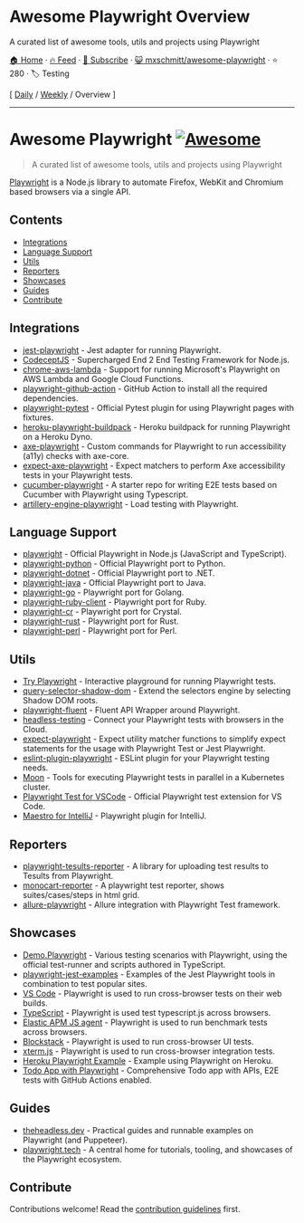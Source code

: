 # Awesome Playwright Overview

A curated list of awesome tools, utils and projects using Playwright

[🏠 Home](/README.md) · [🔥 Feed](https://www.trackawesomelist.com/mxschmitt/awesome-playwright/rss.xml) · [📮 Subscribe](https://trackawesomelist.us17.list-manage.com/subscribe?u=d2f0117aa829c83a63ec63c2f&id=36a103854c) · [😺 mxschmitt/awesome-playwright](https://github.com/mxschmitt/awesome-playwright) · ⭐ 280 · 🏷️ Testing

[ [Daily](/content/mxschmitt/awesome-playwright/README.md) / [Weekly](/content/mxschmitt/awesome-playwright/week/README.md) / Overview ]

---

# Awesome Playwright [![Awesome](https://awesome.re/badge.svg)](https://awesome.re)

> A curated list of awesome tools, utils and projects using Playwright

[Playwright](https://github.com/microsoft/playwright) is a Node.js library to automate Firefox, WebKit and Chromium based browsers via a single API.

## Contents

*   [Integrations](#integrations)
*   [Language Support](#language-support)
*   [Utils](#utils)
*   [Reporters](#reporters)
*   [Showcases](#showcases)
*   [Guides](#guides)
*   [Contribute](#contribute)

## Integrations

*   [jest-playwright](https://github.com/playwright-community/jest-playwright/) - Jest adapter for running Playwright.
*   [CodeceptJS](https://github.com/Codeception/CodeceptJS) - Supercharged End 2 End Testing Framework for Node.js.
*   [chrome-aws-lambda](https://github.com/alixaxel/chrome-aws-lambda#usage-with-playwright) - Support for running Microsoft's Playwright on AWS Lambda and Google Cloud Functions.
*   [playwright-github-action](https://github.com/microsoft/playwright-github-action) - GitHub Action to install all the required dependencies.
*   [playwright-pytest](https://github.com/microsoft/playwright-pytest/) - Official Pytest plugin for using Playwright pages with fixtures.
*   [heroku-playwright-buildpack](https://github.com/mxschmitt/heroku-playwright-buildpack) - Heroku buildpack for running Playwright on a Heroku Dyno.
*   [axe-playwright](https://github.com/abhinaba-ghosh/axe-playwright) - Custom commands for Playwright to run accessibility (a11y) checks with axe-core.
*   [expect-axe-playwright](https://github.com/Widen/expect-axe-playwright) - Expect matchers to perform Axe accessibility tests in your Playwright tests.
*   [cucumber-playwright](https://github.com/Tallyb/cucumber-playwright) - A starter repo for writing E2E tests based on Cucumber with Playwright using Typescript.
*   [artillery-engine-playwright](https://github.com/artilleryio/artillery-engine-playwright) - Load testing with Playwright.

## Language Support

*   [playwright](https://git.io/JT2bj) - Official Playwright in Node.js (JavaScript and TypeScript).
*   [playwright-python](https://github.com/microsoft/playwright-python) - Official Playwright port to Python.
*   [playwright-dotnet](https://github.com/microsoft/playwright-dotnet) - Official Playwright port to .NET.
*   [playwright-java](https://github.com/microsoft/playwright-java) - Official Playwright port to Java.
*   [playwright-go](https://github.com/playwright-community/playwright-go) - Playwright port for Golang.
*   [playwright-ruby-client](https://github.com/YusukeIwaki/playwright-ruby-client) - Playwright port for Ruby.
*   [playwright-cr](https://github.com/naqvis/playwright-cr) - Playwright port for Crystal.
*   [playwright-rust](https://github.com/octaltree/playwright-rust) - Playwright port for Rust.
*   [playwright-perl](https://github.com/teodesian/playwright-perl) - Playwright port for Perl.

## Utils

*   [Try Playwright](https://try.playwright.tech) - Interactive playground for running Playwright tests.
*   [query-selector-shadow-dom](https://github.com/Georgegriff/query-selector-shadow-dom) - Extend the selectors engine by selecting Shadow DOM roots.
*   [playwright-fluent](https://github.com/hdorgeval/playwright-fluent) - Fluent API Wrapper around Playwright.
*   [headless-testing](https://headlesstesting.com) - Connect your Playwright tests with browsers in the Cloud.
*   [expect-playwright](https://github.com/playwright-community/expect-playwright) - Expect utility matcher functions to simplify expect statements for the usage with Playwright Test or Jest Playwright.
*   [eslint-plugin-playwright](https://github.com/playwright-community/eslint-plugin-playwright) - ESLint plugin for your Playwright testing needs.
*   [Moon](https://github.com/aerokube/moon) - Tools for executing Playwright tests in parallel in a Kubernetes cluster.
*   [Playwright Test for VSCode](https://marketplace.visualstudio.com/items?itemName=ms-playwright.playwright) - Official Playwright test extension for VS Code.
*   [Maestro for IntelliJ](https://plugins.jetbrains.com/plugin/18100-maestro) - Playwright plugin for IntelliJ.

## Reporters

*   [playwright-tesults-reporter](https://github.com/tesults/playwright-tesults-reporter) - A library for uploading test results to Tesults from Playwright.
*   [monocart-reporter](https://github.com/cenfun/monocart-reporter) - A playwright test reporter, shows suites/cases/steps in html grid.
*   [allure-playwright](https://github.com/allure-framework/allure-js/tree/master/packages/allure-playwright) - Allure integration with Playwright Test framework.

## Showcases

*   [Demo.Playwright](https://github.com/MarcusFelling/Demo.Playwright) - Various testing scenarios with Playwright, using the official test-runner and scripts authored in TypeScript.
*   [playwright-jest-examples](https://github.com/playwright-community/playwright-jest-examples) - Examples of the Jest Playwright tools in combination to test popular sites.
*   [VS Code](https://github.com/microsoft/vscode) - Playwright is used to run cross-browser tests on their web builds.
*   [TypeScript](https://github.com/microsoft/TypeScript) - Playwright is used test typescript.js across browsers.
*   [Elastic APM JS agent](https://github.com/elastic/apm-agent-rum-js) - Playwright is used to run benchmark tests across browsers.
*   [Blockstack](https://github.com/blockstack/ux) - Playwright is used to run cross-browser UI tests.
*   [xterm.js](https://github.com/xtermjs/xterm.js) - Playwright is used to run cross-browser integration tests.
*   [Heroku Playwright Example](https://github.com/mxschmitt/heroku-playwright-example) - Example using Playwright on Heroku.
*   [Todo App with Playwright](https://github.com/burakkantarci/playwright-todo-app) - Comprehensive Todo app with APIs, E2E tests with GitHub Actions enabled.

## Guides

*   [theheadless.dev](https://theheadless.dev) - Practical guides and runnable examples on Playwright (and Puppeteer).
*   [playwright.tech](https://playwright.tech) - A central home for tutorials, tooling, and showcases of the Playwright ecosystem.

## Contribute

Contributions welcome! Read the [contribution guidelines](https://github.com/mxschmitt/awesome-playwright/blob/master/CONTRIBUTING.md) first.


